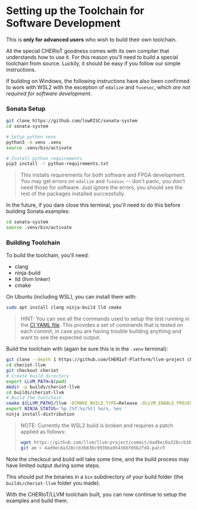 # Setting up the Toolchain for Software Development

This is **only for advanced users** who wish to build their own toolchain.

All the special CHERIoT goodness comes with its own compiler that understands how to use it. For this reason you'll need to build a
special toolchain from source. Luckily, it should be easy if you follow our simple instructions.

If building on Windows, the following instructions have also been confirmed to work with WSL2 with the exception of `edalize` and `fusesoc`,
which *are not required for software development*.

### Sonata Setup

```sh
git clone https://github.com/lowRISC/sonata-system
cd sonata-system

# Setup python venv
python3 -m venv .venv
source .venv/bin/activate

# Install python requirements
pip3 install -r python-requirements.txt
```

> This installs requirements for both software and FPGA development. You may get errors on `edalize` and `fusesoc` --
> don't panic, you don't need those for software. Just ignore the errors, you should see the rest of the packages
> installed successfully.

In the future, if you dare close this terminal, you'll need to do this before building Sonata examples:

```sh
cd sonata-system
source .venv/bin/activate
```

### Building Toolchain

To build the toolchain, you'll need:

* clang
* ninja-build
* lld (llvm linker)
* cmake

On Ubuntu (including WSL), you can install them with:

```sh
sudo apt install clang ninja-build lld cmake
```

> HINT: You can see all the commands used to setup the test running in the
> [CI YAML file](https://github.com/CHERIoT-Platform/llvm-project/blob/cheriot/.cirrus.yml). This provides a set of commands that
> is tested on each commit, in case you are having trouble building anything and want to see the expected output.

Build the toolchain with (again be sure this is in the `.venv` terminal):

```sh
git clone --depth 1 https://github.com/CHERIoT-Platform/llvm-project cheriot-llvm
cd cheriot-llvm
git checkout cheriot
# Create build directory
export LLVM_PATH=$(pwd)
mkdir -p builds/cheriot-llvm
cd builds/cheriot-llvm
# Build the toolchain
cmake ${LLVM_PATH}/llvm -DCMAKE_BUILD_TYPE=Release -DLLVM_ENABLE_PROJECTS="clang;clang-tools-extra;lld" -DCMAKE_INSTALL_PREFIX=install -DLLVM_ENABLE_UNWIND_TABLES=NO -DLLVM_TARGETS_TO_BUILD=RISCV -DLLVM_DISTRIBUTION_COMPONENTS="clang;clangd;lld;llvm-objdump;llvm-objcopy" -G Ninja
export NINJA_STATUS='%p [%f:%s/%t] %o/s, %es '
ninja install-distribution
```

> NOTE: Currently the WSL2 build is broken and requires a patch applied as follows:
> ```sh
> wget https://github.com/llvm/llvm-project/commit/4ad9ec8a328ccb3b836c993bba954366f05b2fd4.patch
> git am < 4ad9ec8a328ccb3b836c993bba954366f05b2fd4.patch
> ```

Note the checkout and build will take some time, and the build process may have limited output during some steps.

This should put the binaries in a `bin` subdirectory of your build folder (the `builds/cheriot-llvm` folder you made).

With the CHERIoT/LLVM toolchain built, you can now continue to setup the examples and build them.
